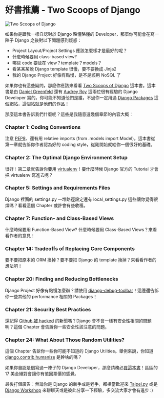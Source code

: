 # 好書推薦 - Two Scoops of Django

![Two Scoops of Django](https://s3.amazonaws.com/twoscoops/img/tsd-cover-beta.png)

如果你是跟我一樣自認對於 Django 略懂略懂的 Developer，那麼你可能會在寫一陣子 Django 之後對以下問題感到疑惑：

* Project Layout/Project Settings 應該怎麼樣才是最好的呢？
* 什麼時候要用 class-based view?
* 哪些 code 要放在 view？template？models？
* 看某某某說 Django template 很慢，要不要換成 Jinja2
* 我的 Django Project 好像有點慢，是不是該用 NoSQL 了

如果你也有這些疑問，那麼你應該來看看 [Two Scoops of Django](https://django.2scoops.org/) 這本書。這本書是由 [Daniel Greenfeld](http://pydanny.com/) 還有 [Audrey Roy](http://audreymroy.com/) 這兩位很有經驗的 Django Developer 寫的。你可能不知道他們是誰，不過你一定用過 [Django Packages](https://www.djangopackages.com/) 這個網站，這個站就是他們的作品！

那麼這本書告訴我們什麼呢？這些是我隨意選幾個章節的內容大概：

### Chapter 1: Coding Conventions

注意 [PEP8](http://www.python.org/dev/peps/pep-0008/)、還有用 relative imports (from .models import Model)。這本書從第一章就告訴你作者認為好的 coding style，從剛開始就給你一個很好的基礎。

### Chapter 2: The Optimal Django Environment Setup

很好！第二章就告訴你要用 [virtualenv](https://pypi.python.org/pypi/virtualenv)！要什麼時候 Django 官方的 Tutorial 才會把 virtualenv 寫進去呢？

### Chapter 5: Settings and Requirements Files

Django 裡面的 settings.py 一堆路徑設定還有 local_settings.py 這些讓你覺得很煩嗎？看看這個 Chapter 或許會有些收穫。

### Chapter 7: Function- and Class-Based Views

什麼時候要用 Function-Based View? 什麼時候要用 Class-Based Views？來看看作者的意見！

### Chapter 14: Tradeoffs of Replacing Core Components

要不要把原本的 ORM 換掉？要不要把 Django 的 template 換掉？來看看作者的想法吧！

### Chapter 20: Finding and Reducing Bottlenecks

Django Project 好像有點慢怎麼辦？請使用 [django-debug-toolbar](https://github.com/django-debug-toolbar/django-debug-toolbar)！這邊還告訴你一些其他的 performance 相關的 Packages！

### Chapter 21: Security Best Practices

還記得 [Github 被 hacked](http://www.extremetech.com/computing/120981-github-hacked-millions-of-projects-at-risk-of-being-modified-or-deleted) 的新聞嗎？Django 會不會一樣有安全性相關的問題咧？這個 Chapter 會告訴你一些安全性該注意的問題。

### Chapter 24: What About Those Random Utilities?

這個 Chapter 告訴你一些你可能不知道的 Django Utilities。舉例來說，你知道 [django.contrib.humanize](https://docs.djangoproject.com/en/dev/ref/contrib/humanize/) 是幹啥的嗎？

如果你自認是個寫過一陣子的 Django Developer，那麼請務必[買這本書](https://gumroad.com/l/uyqN)！區區的 17 美金絕對會讓你有值回票價的感覺。

最後打個廣告：無論你是 Django 的新手或是老手，都相當歡迎來 [Taipei.py](http://www.meetup.com/Taipei-py/) 或是 [Django Workshop](http://www.meetup.com/Taipei-py/events/126421922/) 來聊聊天或是彼此分享一下經驗，多交流大家才會有進步 :)